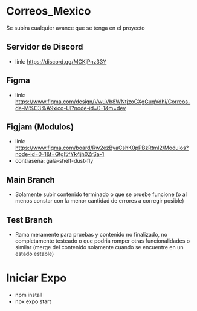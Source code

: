 # Correos_Mexico
Se subira cualquier avance que se tenga en el proyecto

## Servidor de Discord
* link: https://discord.gg/MCKjPnz33Y
## Figma
* link: https://www.figma.com/design/VwuVb8WNtjzoGXgGuqVdhi/Correos-de-M%C3%A9xico-UI?node-id=0-1&m=dev
## Figjam (Modulos)
* link: https://www.figma.com/board/Rw2ezByaCshK0pPBzRtml2/Modulos?node-id=0-1&t=GtgI5fYk4jh0ZrSa-1
* contraseña: gala-shelf-dust-fly

## Main Branch
* Solamente subir contenido terminado o que se pruebe funcione (o al menos constar con la menor cantidad de errores a corregir posible)
## Test Branch
* Rama meramente para pruebas y contenido no finalizado, no completamente testeado o que podria romper otras funcionalidades o similar (merge del contenido solamente cuando se encuentre en un estado estable) 


# Iniciar Expo
* npm install
* npx expo start
